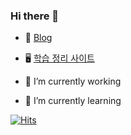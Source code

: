 ### Hi there 👻

- 📓 [Blog](https://isthislee.com)
- 🖥️ [학습 정리 사이트](https://isthis.gitbook.io/)

- 🔭 I’m currently working
- 🌱 I’m currently learning

[![Hits](https://hits.seeyoufarm.com/api/count/incr/badge.svg?url=https%3A%2F%2Fgithub.com%2FIsthisLee&count_bg=%232DAE92&title_bg=%234F7874&icon=mdnwebdocs.svg&icon_color=%23272727&title=hits&edge_flat=false)](https://hits.seeyoufarm.com)
<!--
**IsthisLee/isthisLee** is a ✨ _special_ ✨ repository because its `README.md` (this file) appears on your GitHub profile.

Here are some ideas to get you started:

- 🔭 I’m currently working on ...
- 🌱 I’m currently learning ...
- 👯 I’m looking to collaborate on ...
- 🤔 I’m looking for help with ...
- 💬 Ask me about ...
- 📫 How to reach me: ...
- 😄 Pronouns: ...
- ⚡ Fun fact: ...
-->
